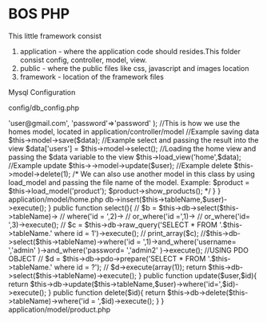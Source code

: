 # BOS PHP

This little framework consist 
1. application  - where the application code should resides.This folder consist config, controller, model, view.
2. public	- where the public files like css, javascript and images location
3. framework    - location of the framework files


Mysql Configuration

config/db_config.php

<?php
/*
	Database connection
 */
$config['db']['host'] = 'localhost';
$config['db']['username'] = 'root';
$config['db']['password'] = '';
/*
	Database Name
 */
$config['db']['dbname'] = 'bos';

Default Controller

config/routes.php

The default controller  is set to home by default but can also be change to any controllers file name that should be located in application/controller/filename.php.
This Controller class is the entry point of the whole framework.Note Controller class by default will call index method inside it.

How to use model and create CRUD operation? 

See the example below.
application/controller/home.php
<?php 
//Default Controller class
class HomeController extends Controller{
	
	//Default method that will be called by the framework
	public function index(){
		$data = array(
			'username'=>'user@gmail.com',
			'password'=>'password'
		);

		//This is how we use the homes model, located in application/controller/model
		
		//Example saving data
		$this->model->save($data);
		
		//Example select and passing the result into the view
		$data['users'] = $this->model->select();
		//Loading the home view and passing the $data variable to the view
		$this->load_view('home',$data);

		//Example update
		$this->->model->update($user);
		
		//Example delete
		$this->model->delete(1);
		/*
			We can also use another model in this class by using load_model and passing the file name of the model.

			Example:
			$product = $this->load_model('product');
                	$product->show_products();
		*/
    
		
	}
}

application/model/home.php
<?php
class HomeModel extends Model{
	
	private $tableName = 'tbl_user';

	public function save($user){
     		return $this->db->insert($this->tableName,$user)->execute();
  	}

	public function select(){
		// $b = $this->db->select($this->tableName)->
		// 				where('id = ',2)->
		// 				or_where('id =',1)->
		// 				or_where('id= ',3)->execute();

		// $c = $this->db->raw_query('SELECT * FROM '.$this->tableName.' where id = 1')->execute();
		// print_array($c);
		
		//$this->db->select($this->tableName)->where('id = ',1)->and_where('username= ','admin' )->and_where('password= ','admin2' )->execute();

		//USING PDO OBJECT
		// $d = $this->db->pdo->prepare('SELECT * FROM '.$this->tableName.' where id = ?');
		// $d->execute(array(1));

		return $this->db->select($this->tableName)->execute();
	}

	public function update($user,$id){
		return $this->db->update($this->tableName,$user)->where('id=',$id)->execute();
	}

	public function delete($id){
		return $this->db->delete($this->tableName)->where('id = ',$id)->execute();
	}


}

application/model/product.php
<?php 
class ProductModel extends Model{
	public function show_products(){
	  echo 'Tshirt,Polo';
	}
}

